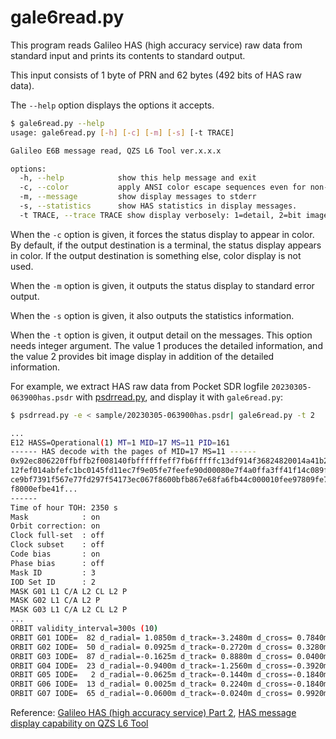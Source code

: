 # gale6read.py

This program reads Galileo HAS (high accuracy service) raw data from standard input and prints its contents to standard output.

This input consists of 1 byte of PRN and 62 bytes (492 bits of HAS raw data).

The ``--help`` option displays the options it accepts.

```bash
$ gale6read.py --help
usage: gale6read.py [-h] [-c] [-m] [-s] [-t TRACE]

Galileo E6B message read, QZS L6 Tool ver.x.x.x

options:
  -h, --help            show this help message and exit
  -c, --color           apply ANSI color escape sequences even for non-terminal.
  -m, --message         show display messages to stderr
  -s, --statistics      show HAS statistics in display messages.
  -t TRACE, --trace TRACE show display verbosely: 1=detail, 2=bit image.
```

When the ``-c`` option is given, it forces the status display to appear in color. By default, if the output destination is a terminal, the status display appears in color. If the output destination is something else, color display is not used.

When the ``-m`` option is given, it outputs the status display to standard error output.

When the ``-s`` option is given, it also outputs the statistics information.

When the ``-t`` option is given, it output detail on the messages. This option needs integer argument. The value 1 produces the detailed information, and the value 2 provides bit image display in addition of the detailed information.

For example, we extract HAS raw data from Pocket SDR logfile ``20230305-063900has.psdr`` with [psdrread.py](psdrread.md), and display it with ``gale6read.py``:

```bash
$ psdrread.py -e < sample/20230305-063900has.psdr| gale6read.py -t 2

...
E12 HASS=Operational(1) MT=1 MID=17 MS=11 PID=161
------ HAS decode with the pages of MID=17 MS=11 ------
0x92ec806220ffbffb2f008140fbffffffeff7fb6fffffc13df914f36824820014a41b2e6a062320
12fef014abfefc1bc0145fd11ec7f9e05fe7feefe90d00080e7f4a0ffa3ff41f14c089fc0002a608
ce9bf7391f567e77fd297f54173ec067f8600bfb867e68fa6fb44c000010fee97809fe7bf704fff1
f8000efbe41f...
------
Time of hour TOH: 2350 s
Mask            : on
Orbit correction: on
Clock full-set  : off
Clock subset    : off
Code bias       : on
Phase bias      : off
Mask ID         : 3
IOD Set ID      : 2
MASK G01 L1 C/A L2 CL L2 P
MASK G02 L1 C/A L2 P
MASK G03 L1 C/A L2 CL L2 P
...
ORBIT validity_interval=300s (10)
ORBIT G01 IODE=  82 d_radial= 1.0850m d_track=-3.2480m d_cross= 0.7840m
ORBIT G02 IODE=  50 d_radial= 0.0925m d_track=-0.2720m d_cross= 0.3280m
ORBIT G03 IODE=  87 d_radial=-0.1625m d_track= 0.8880m d_cross= 0.0400m
ORBIT G04 IODE=  23 d_radial=-0.9400m d_track=-1.2560m d_cross=-0.3920m
ORBIT G05 IODE=   2 d_radial=-0.0625m d_track=-0.1440m d_cross=-0.1840m
ORBIT G06 IODE=  13 d_radial= 0.0025m d_track= 0.2240m d_cross=-0.1840m
ORBIT G07 IODE=  65 d_radial=-0.0600m d_track=-0.0240m d_cross= 0.9920m
```

Reference: [Galileo HAS (high accuracy service) Part 2](https://s-taka.org/en/galileo-has-part2/), [HAS message display capability on QZS L6 Tool](https://s-taka.org/en/qzsl6tool-20230305upd/)
